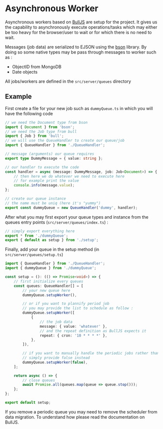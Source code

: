 # Asynchronous Worker

Asynchronous workers based on [BullJS][bull] are setup for the project.
It gives us the capability to asynchronously execute operations/tasks which may either be too heavy for the browser/user
to wait or for which there is no need to wait.

Messages (job data) are serialized to EJSON using the [bson] library. By doing so some native types may be pass through messages to worker such as :

-   ObjectID from MongoDB
-   Date objects

[bson]: https://github.com/mongodb/js-bson#readme
[bull]: https://optimalbits.github.io/bull/

All jobs/workers are defined in the `src/server/queues` directory

## Example

First create a file for your new job such as `dummyQueue.ts` in which you will have the following code

```ts
// we need the Document type from bson
import { Document } from 'bson';
// we need the Job type from bull
import { Job } from 'bull';
// we will use the QueueHandler to create our queue/job
import { QueueHandler } from './QueueHandler';

// message (arguments) our queue requires
export type DummyMessage = { value: string };

// our handler to execute the code
const handler = async (message: DummyMessage, job: Job<Document>) => {
    // then here we do whatever we need to execute here
    // for example print the value
    console.info(message.value);
};

// create our queue instance
// the name must be uniq (here it's "yummy")
export const dummyQueue = new QueueHandler('dummy', handler);
```

After what you may first export your queue types and instance from the queues entry points (`src/server/queues/index.ts`) :

```ts
// simply export everything here
export * from './dummyQueue';
export { default as setup } from './setup';
```

Finally, add your queue in the setup method (in `src/server/queues/setup.ts`)

```ts
import { QueueHandler } from './QueueHandler';
import { dummyQueue } from './dummyQueue';

const setup = (): (() => Promise<void>) => {
    // first initialize every queues
    const queues: QueueHandler[] = [
        // your new queue here
        dummyQueue.setupWorker(),

        // or if you want to plannify period job
        // you may provide the list to schedule as follow :
        dummyQueue.setupWorker([
            {
                // the job data
                message: { value: 'whatever' },
                // and the repeat definition as BullJS expects it
                repeat: { cron: '10 * * * *' },
            },
        ]),

        // if you want to manually handle the periodic jobs rather than relying on the homemade scheduler
        // simply provide false instead
        dummyQueue.setupWorker(false),
    ];

    return async () => {
        // close queues
        await Promise.all(queues.map(queue => queue.stop()));
    };
};

export default setup;
```

If you remove a periodic queue you may need to remove the scheduler from data migration.
To understand how please read the documentation on BullJS.
